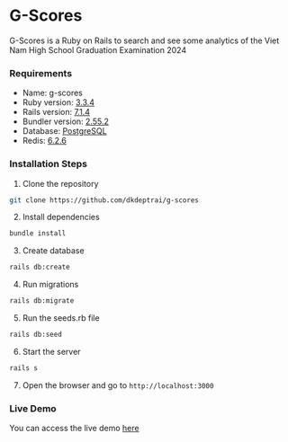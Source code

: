 # G-Scores

G-Scores is a Ruby on Rails to search and see some analytics of the Viet Nam High School Graduation Examination 2024

### Requirements

- Name: g-scores
- Ruby version: [3.3.4](https://www.ruby-lang.org/en/downloads/releases/)
- Rails version: [7.1.4](https://rubyonrails.org/)
- Bundler version: [2.55.2](https://bundler.io/)
- Database: [PostgreSQL](https://www.postgresql.org/)
- Redis: [6.2.6](https://redis.io/)

### Installation Steps

1. Clone the repository

```bash
git clone https://github.com/dkdeptrai/g-scores
```

2. Install dependencies

```bash
bundle install
```

3. Create database

```bash
rails db:create
```

4. Run migrations

```bash
rails db:migrate
```

5. Run the seeds.rb file

```bash
rails db:seed
```

6. Start the server

```bash
rails s
```

7. Open the browser and go to `http://localhost:3000`

### Live Demo
You can access the live demo [here](https://g-scores.fly.dev/)
